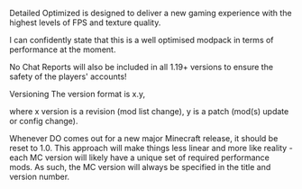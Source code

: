 Detailed Optimized is designed to deliver a new gaming experience with the highest levels of FPS and texture quality.

I can confidently state that this is a well optimised modpack in terms of performance at the moment.

No Chat Reports will also be included in all 1.19+ versions to ensure the safety of the players' accounts!

Versioning The version format is x.y,

where x version is a revision (mod list change), y is a patch (mod(s) update or config change).

Whenever DO comes out for a new major Minecraft release, it should be reset to 1.0. This approach will make things less linear and more like reality - each MC version will likely have a unique set of required performance mods. As such, the MC version will always be specified in the title and version number.
